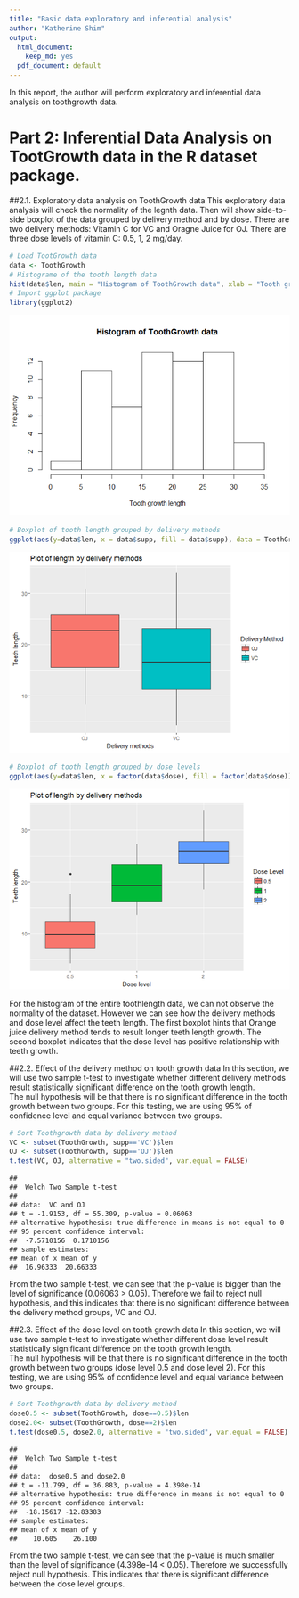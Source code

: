 ```yaml
---
title: "Basic data exploratory and inferential analysis"
author: "Katherine Shim"
output:
  html_document:
    keep_md: yes
  pdf_document: default
---
```


In this report, the author will perform exploratory and inferential data analysis on toothgrowth data.

# Part 2: Inferential Data Analysis on TootGrowth data in the R dataset package.

##2.1. Exploratory data analysis on ToothGrowth data
This exploratory data analysis will check the normality of the legnth data. Then will show side-to-side boxplot of the data grouped by delivery method and by dose. There are two delivery methods: Vitamin C for VC and Oragne Juice for OJ. There are three dose levels of vitamin C: 0.5, 1, 2 mg/day.

```r
# Load TootGrowth data
data <- ToothGrowth
# Histograme of the tooth length data
hist(data$len, main = "Histogram of ToothGrowth data", xlab = "Tooth growth length")
# Import ggplot package
library(ggplot2)
```

![](courseproject_part2_files/figure-html/unnamed-chunk-1-1.png)<!-- -->

```r
# Boxplot of tooth length grouped by delivery methods
ggplot(aes(y=data$len, x = data$supp, fill = data$supp), data = ToothGrowth) + geom_boxplot()+labs(title="Plot of length by delivery methods", x ="Delivery methods", y = "Teeth length")+ scale_fill_discrete(name = "Delivery Method")
```

![](courseproject_part2_files/figure-html/unnamed-chunk-1-2.png)<!-- -->

```r
# Boxplot of tooth length grouped by dose levels
ggplot(aes(y=data$len, x = factor(data$dose), fill = factor(data$dose)), data = ToothGrowth) + geom_boxplot()+labs(title="Plot of length by delivery methods", x ="Dose level", y = "Teeth length")+scale_fill_discrete(name = "Dose Level")
```

![](courseproject_part2_files/figure-html/unnamed-chunk-1-3.png)<!-- -->
  
For the histogram of the entire toothlength data, we can not observe the normality of the dataset. However we can see how the delivery methods and dose level affect the teeth length. The first boxplot hints that Orange juice delivery method tends to result longer teeth length growth. The second boxplot indicates that the dose level has positive relationship with teeth growth.

##2.2. Effect of the delivery method on tooth growth data
In this section, we will use two sample t-test to investigate whether different delivery methods result statistically significant difference on the tooth growth length.  
The null hypothesis will be that there is no significant difference in the tooth growth between two groups. For this testing, we are using 95% of confidence level and equal variance between two groups.

```r
# Sort Toothgrowth data by delivery method
VC <- subset(ToothGrowth, supp=='VC')$len
OJ <- subset(ToothGrowth, supp=='OJ')$len
t.test(VC, OJ, alternative = "two.sided", var.equal = FALSE)
```

```
## 
## 	Welch Two Sample t-test
## 
## data:  VC and OJ
## t = -1.9153, df = 55.309, p-value = 0.06063
## alternative hypothesis: true difference in means is not equal to 0
## 95 percent confidence interval:
##  -7.5710156  0.1710156
## sample estimates:
## mean of x mean of y 
##  16.96333  20.66333
```
  
From the two sample t-test, we can see that the p-value is bigger than the level of significance (0.06063 > 0.05). Therefore we fail to reject null hypothesis, and this indicates that there is no significant difference between the delivery method groups, VC and OJ.

##2.3. Effect of the dose level on tooth growth data
In this section, we will use two sample t-test to investigate whether different dose level result statistically significant difference on the tooth growth length.  
The null hypothesis will be that there is no significant difference in the tooth growth between two groups (dose level 0.5 and dose level 2). For this testing, we are using 95% of confidence level and equal variance between two groups.

```r
# Sort Toothgrowth data by delivery method
dose0.5 <- subset(ToothGrowth, dose==0.5)$len
dose2.0<- subset(ToothGrowth, dose==2)$len
t.test(dose0.5, dose2.0, alternative = "two.sided", var.equal = FALSE)
```

```
## 
## 	Welch Two Sample t-test
## 
## data:  dose0.5 and dose2.0
## t = -11.799, df = 36.883, p-value = 4.398e-14
## alternative hypothesis: true difference in means is not equal to 0
## 95 percent confidence interval:
##  -18.15617 -12.83383
## sample estimates:
## mean of x mean of y 
##    10.605    26.100
```
From the two sample t-test, we can see that the p-value is much smaller than the level of significance (4.398e-14 < 0.05). Therefore we successfully reject null hypothesis. This indicates that there is significant difference between the dose level groups.

